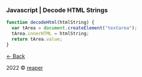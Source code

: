 ### Javascript | Decode HTML Strings

```js
function decodeHtml(htmlString) {
  var tArea = document.createElement("textarea");
  tArea.innerHTML = htmlString;
  return tArea.value;
}
```

[&larr; Back](/)

2022 &copy; [reaper](https://reaper.im)
